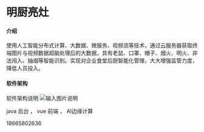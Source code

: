 # 明厨亮灶

#### 介绍
使用人工智能分布式计算、大数据、微服务、视频流等技术，通过云服务器获取终端图片与视频数据超脑处理后的大数据，具有老鼠、口罩、帽子、烟火、明火、非法闯入、抽烟等智能识别。实现对企业食堂后厨智能化管理，大大增强监管力度，降低人员投入。

#### 软件架构
软件架构说明
![输入图片说明](https://images.gitee.com/uploads/images/2021/0918/170016_93794dca_1461824.png "屏幕截图.png")

java 后台 ， vue 前端 ，  AI边缘计算

18665802636